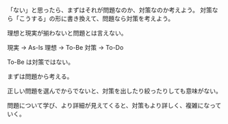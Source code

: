 「ない」と思ったら、まずはそれが問題なのか、対策なのか考えよう。
対策なら「こうする」の形に書き換えて、問題なら対策を考えよう。

理想と現実が揃わないと問題とは言えない。

現実 → As-Is
理想 → To-Be
対策 → To-Do

To-Be は対策ではない。

まずは問題から考える。

正しい問題を選んでからでないと、対策を出したり絞ったりしても意味がない。

問題について学び、より詳細が見えてくると、対策もより詳しく、複雑になっていく。
